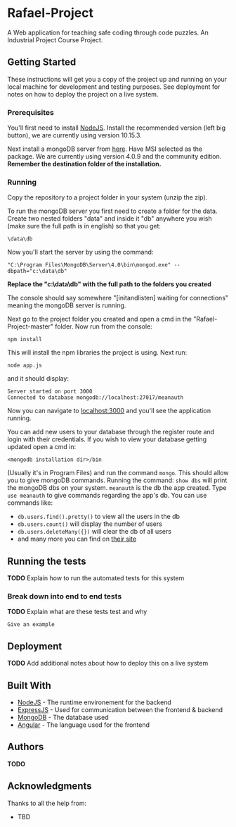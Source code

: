 # Rafael-Project

A Web application for teaching safe coding through code puzzles.
An Industrial Project Course Project. 

## Getting Started

These instructions will get you a copy of the project up and running on your local machine for development and testing purposes. See deployment for notes on how to deploy the project on a live system.

### Prerequisites

You'll first need to install [NodeJS](https://nodejs.org/en/). Install the recommended version (left big button), we are currently using version 10.15.3.

Next install a mongoDB server from [here](https://www.mongodb.com/download-center/community). Have MSI selected as the package. We are currently using version 4.0.9 and the community edition. **Remember the destination folder of the installation.**

### Running

Copy the repository to a project folder in your system (unzip the zip). 

To run the mongoDB server you first need to create a folder for the data.
Create two nested folders "data" and inside it "db" anywhere you wish (make sure the full path is in english) so that you get:
```
\data\db
```
Now you'll start the server by using the command:
```
"C:\Program Files\MongoDB\Server\4.0\bin\mongod.exe" --dbpath="c:\data\db"
```
**Replace the "c:\data\db" with the full path to the folders you created**

The console should say somewhere "\[initandlisten\] waiting for connections" meaning the mongoDB server is running.

Next go to the project folder you created and open a cmd in the "Rafael-Project-master" folder.
Now run from the console:
```
npm install
```
This will install the npm libraries the project is using. Next run:
```
node app.js
```
and it should display:
```
Server started on port 3000
Connected to database mongodb://localhost:27017/meanauth
```
Now you can navigate to [localhost:3000](http://localhost:3000) and you'll see the application running.

You can add new users to your database through the register route and login with their credentials.
If you wish to view your database getting updated open a cmd in:
```
<mongodb installation dir>/bin
```
(Usually it's in Program Files) and run the command `mongo`. This should allow you to give mongoDB commands.
Running the command: `show dbs` will print the mongoDB dbs on your system. `meanauth` is the db the app created.
Type `use meanauth` to give commands regarding the app's db.
You can use commands like:
* `db.users.find().pretty()` to view all the users in the db
* `db.users.count()` will display the number of users
* `db.users.deleteMany({})` will clear the db of all users
* and many more you can find on [their site](https://docs.mongodb.com/manual/mongo/)

## Running the tests

**TODO**
Explain how to run the automated tests for this system

### Break down into end to end tests

**TODO**
Explain what are these tests test and why

```
Give an example
```

## Deployment

**TODO**
Add additional notes about how to deploy this on a live system

## Built With

* [NodeJS](https://nodejs.org/en/docs/) - The runtime environement for the backend
* [ExpressJS](https://expressjs.com/) - Used for communication between the frontend & backend
* [MongoDB](https://www.mongodb.com/) - The database used
* [Angular](https://angular.io/docs/) - The language used for the frontend

## Authors

**TODO**

## Acknowledgments

Thanks to all the help from:
* TBD

